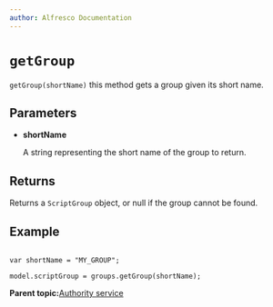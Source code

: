 ```yaml
---
author: Alfresco Documentation
---
```


# `getGroup`

`getGroup(shortName)` this method gets a group given its short name.

## Parameters

-   **shortName**

    A string representing the short name of the group to return.


## Returns

Returns a `ScriptGroup` object, or null if the group cannot be found.

## Example

```

var shortName = "MY_GROUP";

model.scriptGroup = groups.getGroup(shortName);
```

**Parent topic:**[Authority service](../references/API-JS-AuthorityService.md)

